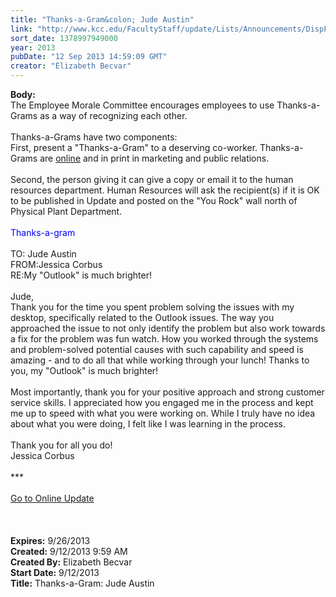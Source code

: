 ```yaml
---
title: "Thanks-a-Gram&colon; Jude Austin"
link: "http://www.kcc.edu/FacultyStaff/update/Lists/Announcements/DispForm.aspx?ID=1242"
sort_date: 1378997949000
year: 2013
pubDate: "12 Sep 2013 14:59:09 GMT"
creator: "Elizabeth Becvar"
---
```


<div><b>Body:</b> <div class="ExternalClass9475B4C1B0024782A41EEF5A5A5BA3EA"><div>The Employee Morale Committee encourages employees to use Thanks-a-Grams as a way of recognizing each other.<br /> <br />Thanks-a-Grams have two components:<br />First, present a &quot;Thanks-a-Gram&quot; to a deserving co-worker. Thanks-a-Grams are <a href="/FacultyStaff/documents/thanksagram.pdf">online</a> and in print in marketing and public relations.<br /> <br />Second, the person giving it can give a copy or email it to the human resources department. Human Resources will ask the recipient(s) if it is OK to be published in Update and posted on the &quot;You Rock&quot; wall north of Physical Plant Department.<br /> <br /><font color="#0000ff">Thanks-a-gram </font></div>
<div> </div>
<div>TO: Jude Austin<br />FROM:Jessica Corbus<br />RE:My &quot;Outlook&quot; is much brighter!</div>
<div> </div>
<div>Jude,</div>
<div>Thank you for the time you spent problem solving the issues with my desktop, specifically related to the Outlook issues. The way you approached the issue to not only identify the problem but also work towards a fix for the problem was fun watch. How you worked through the systems and problem-solved potential causes with such capability and speed is amazing - and to do all that while working through your lunch! Thanks to you, my &quot;Outlook&quot; is much brighter! </div>
<div> </div>
<div>Most importantly, thank you for your positive approach and strong customer service skills. I appreciated how you engaged me in the process and kept me up to speed with what you were working on. While I truly have no idea about what you were doing, I felt like I was learning in the process. </div>
<div><br />Thank you for all you do! </div>
<div>Jessica Corbus</div>
<div> <br />***</div>
<div> </div>
<div><a href="/FacultyStaff/update/Pages/dailyupdate.aspx">Go to Online Update</a></div>
<div> </div>
<div> </div>
<div> </div></div></div>
<div><b>Expires:</b> 9/26/2013</div>
<div><b>Created:</b> 9/12/2013 9:59 AM</div>
<div><b>Created By:</b> Elizabeth Becvar</div>
<div><b>Start Date:</b> 9/12/2013</div>
<div><b>Title:</b> Thanks-a-Gram: Jude Austin</div>
